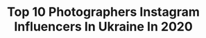 ---
title: Top 10 Photographers Instagram Influencers In Ukraine In 2020
description: >-
  Find top photographers Instagram influencers in Ukraine in 2020. Most popular hashtags: #wedding #weddingphoto #ruffledblog #thelist.
platform: Instagram
profiles:
  - username: "lera_kire"
    fullname: >-
      🍒V A L E R I 🍒
    location: "Ukraine"
    followers: 42447
    engagement: 1372
    commentsToLikes: 0.153555
    avatar: "https://scontent-lhr8-1.cdninstagram.com/v/t51.2885-19/s320x320/83368344_460818538158141_3046204824543559680_n.jpg?_nc_ht=scontent-lhr8-1.cdninstagram.com&_nc_ohc=CrTvpG_igsQAX_XColy&oh=309a0c5430312976bc1839bb16704ecf&oe=5EBA5801"
    verified: false
    hashtags: "#fox, #cawaii, #animegirls, #misfits"
  - username: "holovenko_photo"
    fullname: >-
      ФОТОГРАФ ІВАНО-ФРАНКІВСЬК
    location: "Ukraine"
    followers: 12699
    engagement: 944
    commentsToLikes: 0.136362
    avatar: "https://scontent-ams4-1.cdninstagram.com/v/t51.2885-19/s320x320/78817318_2458583737804976_5369551796878442496_n.jpg?_nc_ht=scontent-ams4-1.cdninstagram.com&_nc_ohc=GCTeGtZMk28AX_vAUNY&oh=8f2dd6d54b06770a39b07ecadfe033f7&oe=5EB88805"
    verified: false
    hashtags: "#weddingdress, #holovenkophotography, #wedding, #weddingphotos"
  - username: "dima_bychick"
    fullname: >-
      DIMA BYCHICK
    location: "Ukraine"
    followers: 115802
    engagement: 693
    commentsToLikes: 0.019044
    avatar: "https://scontent-lhr8-1.cdninstagram.com/v/t51.2885-19/s320x320/67713173_2256931781226909_7504980085858893824_n.jpg?_nc_ht=scontent-lhr8-1.cdninstagram.com&_nc_ohc=sfRPZewzzsYAX-SA_DS&oh=1c95627bd5724bd0240100dcb390aefa&oe=5EBA52A0"
    verified: false
    hashtags: "#nclgallery, #vintageclothes, #minimalfashion, #jadon"
  - username: "wolf_loves_finist"
    fullname: >-
      PHOTO & FILM
    location: "Ukraine"
    followers: 17305
    engagement: 416
    commentsToLikes: 0.071198
    avatar: "https://scontent-lhr8-1.cdninstagram.com/v/t51.2885-19/s320x320/81657384_2225104064457781_6444571785965862912_n.jpg?_nc_ht=scontent-lhr8-1.cdninstagram.com&_nc_ohc=IXJnE5DRzVMAX_th5KB&oh=248def59b64c9ef9fe04392e1bc2fe3e&oe=5EBA9336"
    verified: false
    hashtags: "#internationalphotographer, #photographeritaly, #loveisintheair, #photographerparis"
  - username: "dobrovolsky_aleksey_photo"
    fullname: >-
      Свадебный Фотограф Харьков
    location: "Ukraine"
    followers: 12561
    engagement: 669
    commentsToLikes: 0.217722
    avatar: "https://scontent-lhr8-1.cdninstagram.com/v/t51.2885-19/s320x320/67280416_2641094529257117_5637884998297059328_n.jpg?_nc_ht=scontent-lhr8-1.cdninstagram.com&_nc_ohc=9wsADXtzS7oAX_QTtsn&oh=5e088650ccf4202615c52c38ff854899&oe=5EBA16AC"
    verified: false
    hashtags: "#wedding, #weddingkharkov, #kharkovgram, #beard"
  - username: "vladkardash"
    fullname: >-
      Vlad Kardash
    location: "Ukraine"
    followers: 26025
    engagement: 301
    commentsToLikes: 0.495716
    avatar: "https://scontent-ort2-1.cdninstagram.com/v/t51.2885-19/s320x320/52703039_627000541079044_6601536695852597248_n.jpg?_nc_ht=scontent-ort2-1.cdninstagram.com&_nc_ohc=rvkC7c3LOvUAX_S8S1m&oh=4d04c72dcc62ac8576d10018ce30f262&oe=5EB87409"
    verified: false
    hashtags: "#weddingphoto, #weddingphotographer, #wedding, #weddings"
  - username: "yermnko"
    fullname: >-
      Фотограф Roman Yeremenko
    location: "Ukraine"
    followers: 16125
    engagement: 684
    commentsToLikes: 0.044954
    avatar: "https://scontent-lhr8-1.cdninstagram.com/v/t51.2885-19/s320x320/45426925_1254665488015492_2942724841746202624_n.jpg?_nc_ht=scontent-lhr8-1.cdninstagram.com&_nc_ohc=5M7XzWSpIWsAX_2sjIA&oh=6ebb24891ec4162b81d0da973a2658e8&oe=5EBB753B"
    verified: false
    hashtags: "#srilanka, #ella, #winefestival, #foodphotography"
  - username: "harchenko_andrey"
    fullname: >-
      ⠀⠀⠀⠀⠀⠀⠀⠀ANDREY HARCHENKO
    location: "Ukraine"
    followers: 23821
    engagement: 1187
    commentsToLikes: 0.017701
    avatar: "https://scontent-ams4-1.cdninstagram.com/v/t51.2885-19/s320x320/14583260_235058276917794_3050873368094965760_a.jpg?_nc_ht=scontent-ams4-1.cdninstagram.com&_nc_ohc=G7xxjyQpLoIAX82BcWY&oh=12e65ff0ba2e28c97dfa4067298f7f96&oe=5EB8E2E7"
    verified: false
    hashtags: "#weddingphotographerinitaly, #weddingphotographerinfrance, #weddinginprague, #andreyharchenko"
  - username: "ballet_as_art"
    fullname: >-
      BALLET as ART🕊
    location: "Ukraine"
    followers: 18491
    engagement: 1585
    commentsToLikes: 0.018745
    avatar: "https://scontent-lht6-1.cdninstagram.com/v/t51.2885-19/s320x320/72397697_508661416353083_701505057224392704_n.jpg?_nc_ht=scontent-lht6-1.cdninstagram.com&_nc_ohc=P7_T7gQS73UAX-dDy0V&oh=136e83287cc37af247f40ff0ac6e89ab&oe=5EBA7A9D"
    verified: false
    hashtags: "#ballet, #ballerina, #beautifulworld, #flexi"
  - username: "chudesasha"
    fullname: >-
      ФОТОГРАФ / ВИЗАЖИСТ | КИЕВ
    location: "Ukraine"
    followers: 44021
    engagement: 1527
    commentsToLikes: 0.010805
    avatar: "https://scontent-lhr8-1.cdninstagram.com/v/t51.2885-19/s320x320/56902595_275871729958611_7225708826803044352_n.jpg?_nc_ht=scontent-lhr8-1.cdninstagram.com&_nc_ohc=Et6JA2ZFfS4AX-tXlWX&oh=08adb1d1e41b144adbb15222961ef368&oe=5EBC78FB"
    verified: false
    hashtags: "#makeupartist, #liner, #ravvebeauty, #norvinavol1"
---
